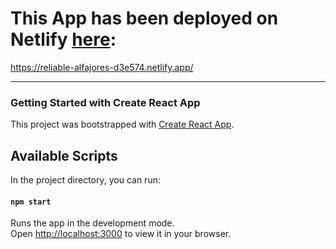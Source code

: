 # This App has been deployed on Netlify [here]('https://reliable-alfajores-d3e574.netlify.app/'):
https://reliable-alfajores-d3e574.netlify.app/


--------------------------
### Getting Started with Create React App

This project was bootstrapped with [Create React App](https://github.com/facebook/create-react-app).

## Available Scripts

In the project directory, you can run:

#### `npm start`

Runs the app in the development mode.\
Open [http://localhost:3000](http://localhost:3000) to view it in your browser.



